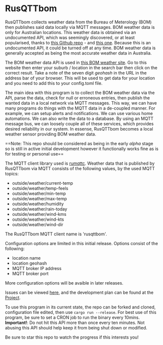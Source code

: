 # RusQTTbom 

RusQTTbom collects weather data from the Bureau of Meterology (BOM) then publishes said data locally via MQTT messages. BOM weather data is only for Australian locations. This weather data is obtained via an undocumented API, which was seemingly discovered, or at least popularised, thanks to [this Github repo](https://github.com/chris-horner/SocketWeather) - and [this one](https://github.com/bremor/bureau_of_meteorology). Because this is an undocumented API, it could be turned off at any time. BOM weather data is generally accepted as being the most accurate weather data in Australia.

The BOM weather data API is used in [this BOM weather site](https://weather.bom.gov.au/). Go to this website then enter your suburb / location in the search bar then click on the correct result. Take a note of the seven digit *geohash* in the URL in the address bar of your browser. This will be used to get data for your location and you need to add this to your config.toml file.

The main idea with this program is to collect the BOM weather data via the API, parse the data, check for null or erroneous entries, then publish the wanted data in a local network via MQTT messages. This way, we can have many programs do things with the MQTT data in a de-coupled manner. For example, we can setup alerts and notifications. We can use various home automations. We can also write the data to a database. By using an MQTT message bus, we can loosely couple all of these services, which provides desired reliability in our system. In essense, RusQTTbom becomes a local weather sensor providing BOM weather data.

==Note: This repo should be considered as being in the early *alpha* stage so is still in active initial development however it functionally works fine as is for testing or personal use==

The MQTT client library used is [rumqttc](https://github.com/bytebeamio/rumqtt). Weather data that is published by RusQTTbom via MQTT consists of the following values, by the used MQTT topics:

- outside/weather/current-temp
- outside/weather/temp-feels
- outside/weather/min-temp
- outside/weather/max-temp
- outside/weather/humidity
- outside/weather/rain-today
- outside/weather/wind-kms
- outside/weather/wind-kts
- outside/weather/wind-dir

The RusQTTbom MQTT client name is 'rusqttbom'.

Configuration options are limited in this initial release. Options consist of the following:

- location name
- location geohash
- MQTT broker IP address
- MQTT broker port

More configuration options will be avaible in later releases.

Issues can be viewed [here](https://github.com/athenars-io/rusqttbom/issues), and the development plan can be found at the [Project](https://github.com/orgs/athenars-io/projects/1/views/2).

To use this program in its current state, the repo can be forked and cloned, configuration file edited, then use `cargo run --release`. For best use of this program, be sure to set a CRON job to run the binary every 10mins. **Important!**: Do not hit this API more than once every ten minutes. Not abusing this API should help keep it from being shut down or modified.

Be sure to star this repo to watch the progress if this interests you!